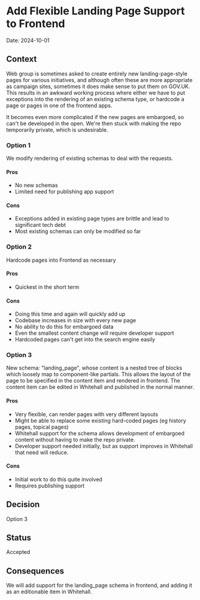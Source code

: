 # Add Flexible Landing Page Support to Frontend

Date: 2024-10-01

## Context
Web group is sometimes asked to create entirely new landing-page-style pages for various initiatives,
and although often these are more appropriate as campaign sites, sometimes it does make sense to put
them on GOV.UK. This results in an awkward working process where either we have to put exceptions into
the rendering of an existing schema type, or hardcode a page or pages in one of the frontend apps.

It becomes even more complicated if the new pages are embargoed, so can't be developed in the open. We're then stuck with making the repo temporarily private, which is undesirable.

### Option 1
We modify rendering of existing schemas to deal with the requests.

#### Pros
+ No new schemas
+ Limited need for publishing app support

#### Cons
- Exceptions added in existing page types are brittle and lead to significant tech debt
- Most existing schemas can only be modified so far

### Option 2
Hardcode pages into Frontend as necessary

#### Pros
+ Quickest in the short term

#### Cons
- Doing this time and again will quickly add up
- Codebase increases in size with every new page
- No ability to do this for embargoed data
- Even the smallest content change will require developer support
- Hardcoded pages can't get into the search engine easily

### Option 3
New schema: "landing_page", whose content is a nested tree of blocks which loosely
map to component-like partials. This allows the layout of the page to be specified
in the content item and rendered in frontend. The content item can be edited in
Whitehall and published in the normal manner.

#### Pros
+ Very flexible, can render pages with very different layouts
+ Might be able to replace some existing hard-coded pages (eg history pages, topical pages)
+ Whitehall support for the schema allows development of embargoed content without
  having to make the repo private.
+ Developer support needed initially, but as support improves in Whitehall that
  need will reduce.

#### Cons
- Initial work to do this quite involved
- Requires publishing support

## Decision
Option 3

## Status
Accepted

## Consequences
We will add support for the landing_page schema in frontend, and adding it as
an editionable item in Whitehall.

